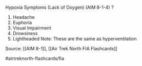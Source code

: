 Hypoxia Symptoms (Lack of Oxygen) (AIM 8-1-4)
?
1. Headache
2. Euphoria
3. Visual Impairment
4. Drowsiness
5. Lightheaded
Note:  These are the same as hyperventilation
<!--SR:!2022-10-01,1,210-->

Source: [[AIM 8-1]], [[Air Trek North FIA Flashcards]]

#airtreknorth-flashcards/fia